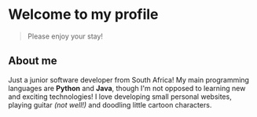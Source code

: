 # Welcome to my profile
> Please enjoy your stay!

## About me
Just a junior software developer from South Africa!
My main programming languages are **Python** and **Java**, though I'm not opposed to learning new and exciting technologies!
I love developing small personal websites, playing guitar _(not well!)_ and doodling little cartoon characters.
